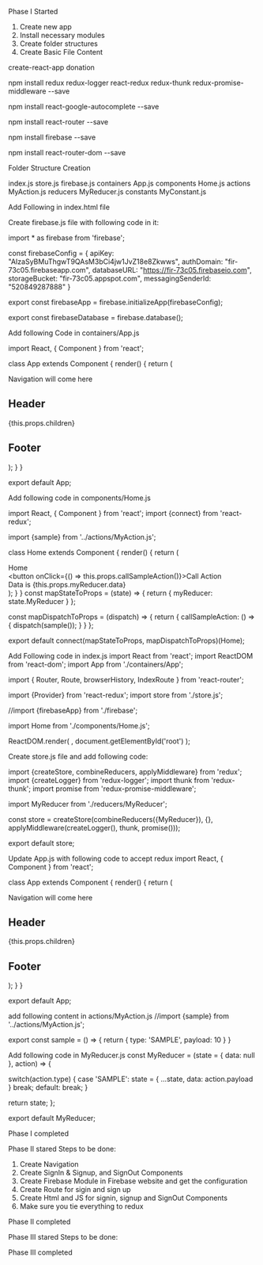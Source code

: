 Phase I Started
1. Create new app
2. Install necessary modules
3. Create folder structures
4. Create Basic File Content



create-react-app donation

npm install redux redux-logger react-redux redux-thunk redux-promise-middleware --save

npm install react-google-autocomplete --save

npm install react-router --save

npm install firebase --save

npm install react-router-dom --save


Folder Structure Creation

  index.js
  store.js
  firebase.js
  containers
    App.js
  components
    Home.js
  actions
    MyAction.js
  reducers
    MyReducer.js
  constants
    MyConstant.js
    

Add Following in index.html file
<link rel='stylesheet' href="https://maxcdn.bootstrapcdn.com/bootstrap/3.3.7/css/bootstrap.min.css" type="text/css">
   
<script type="text/javascript" src="https://maps.googleapis.com/maps/api/js?key=AIzaSyBvXqWIcqyTVRgjXsVjDbdORcNaXHVjtOw&libraries=places"></script>

Create firebase.js file with following code in it:

import * as firebase from 'firebase';

const firebaseConfig = {
  apiKey: "AIzaSyBMuThgwT9QAsM3bCi4jw1JvZ18e8Zkwws",
  authDomain: "fir-73c05.firebaseapp.com",
  databaseURL: "https://fir-73c05.firebaseio.com",
  storageBucket: "fir-73c05.appspot.com",
  messagingSenderId: "520849287888"
}

export const firebaseApp = firebase.initializeApp(firebaseConfig);

export const firebaseDatabase = firebase.database();


Add following Code in containers/App.js

import React, { Component } from 'react';

class App extends Component {
  render() {
    return (
      <div>
        <div>Navigation will come here</div>
        <div className="container">
          <div className="row">
            <div className="col-md-12">
              <h2>Header</h2>
            </div>
          </div>
          {this.props.children}
          <div className="row">
            <div className="col-md-12">
              <h2>Footer</h2>
            </div>
          </div>
        </div>
      </div>
    );
  }
}

export default App;


Add following code in components/Home.js

import React, { Component } from 'react';
import {connect} from 'react-redux';

import {sample} from '../actions/MyAction.js';


class Home extends Component {
  render() {
    return (
      <div>
        Home
        <br />
        <button onClick={() => this.props.callSampleAction()}>Call Action</button>
        <br />
        Data is {this.props.myReducer.data}
      </div>
    );
  }
}
const mapStateToProps = (state) => {
  return {
    myReducer: state.MyReducer
  }
};

const mapDispatchToProps = (dispatch) => {
  return {
    callSampleAction: () => {
      dispatch(sample());
    }
  }
};


export default connect(mapStateToProps, mapDispatchToProps)(Home);



Add Following code in index.js
import React from 'react';
import ReactDOM from 'react-dom';
import App from './containers/App';

import { Router, Route, browserHistory, IndexRoute  } from 'react-router';

import {Provider} from 'react-redux';
import store from './store.js';

//import {firebaseApp} from './firebase';

import Home from './components/Home.js';


ReactDOM.render(
  <Provider store={store}>
    <Router history={browserHistory}>
        <Route path="/" component={App}>
           <IndexRoute component={Home} />
           <Route path="home" component={Home} />
        </Route>
     </Router>
   </Provider>,
  document.getElementById('root')
);




Create store.js file and add following code:

import {createStore, combineReducers, applyMiddleware} from 'redux';
import {createLogger} from 'redux-logger';
import thunk from 'redux-thunk';
import promise from 'redux-promise-middleware';

import MyReducer from './reducers/MyReducer';

const store = createStore(combineReducers({MyReducer}), {}, applyMiddleware(createLogger(), thunk, promise()));

export default store;


Update App.js with following code to accept redux
import React, { Component } from 'react';

class App extends Component {
  render() {
    return (
      <div>
        <div>Navigation will come here</div>
        <div className="container">
          <div className="row">
            <div className="col-md-12">
              <h2>Header</h2>
            </div>
          </div>
          {this.props.children}
          <div className="row">
            <div className="col-md-12">
              <h2>Footer</h2>
            </div>
          </div>
        </div>
      </div>
    );
  }
}

export default App;


add following content in actions/MyAction.js
//import {sample} from '../actions/MyAction.js';

export const sample = () => {
  return {
    type: 'SAMPLE',
    payload: 10
  }
}


Add following code in MyReducer.js
const MyReducer = (state = {
  data: null
}, action) => {

  switch(action.type) {
    case 'SAMPLE':
      state = {
        ...state,
        data: action.payload
      }
      break;
    default:
      break;
  }

  return state;
};

export default MyReducer;



Phase I completed
  
  
Phase II stared
Steps to be done:
1. Create Navigation
2. Create SignIn & Signup, and SignOut Components
3. Create Firebase Module in Firebase website and get the configuration
4. Create Route for sigin and sign up
5. Create Html and JS for signin, signup and SignOut Components
6. Make sure you tie everything to redux




Phase II completed


Phase III stared
Steps to be done:




Phase III completed